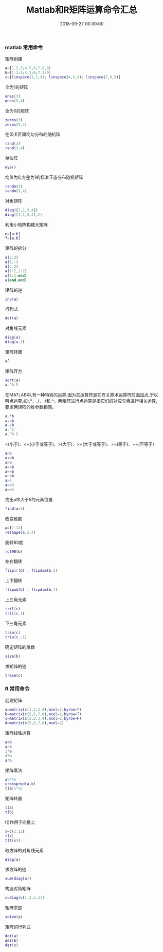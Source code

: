 ﻿---
layout: post
title: Matlab和R矩阵运算命令汇总
date: 2018-09-27 00:00:00
categories: 云计算
---

### matlab 常用命令

矩阵创建

```matlab
a=[1,2,3;4,5,6;7,8,9]
b=[1:1:3;4:1:6;7:1:9]
c=[linspace(1,3,3); linspace(4,6,3); linspace(7,9,3)]
```

全为1的矩阵

```matlab
ones(3)
ones(3,4)
```

全为0的矩阵

```matlab
zeros(3)
zeros(3,4)
```

在(0,1)区间均匀分布的随机阵

```matlab
rand(3)
rand(3,4)
```

单位阵

```matlab
eye()
```

均值为0,方差为1的标准正态分布随机矩阵

```matlab
randn(3)
randn(3,4)
```

对角矩阵

```matlab
diag([1,2,3,4])
diag([1,2,3,4],1)
```

利用小矩阵构建大矩阵

```matlab
e=[a;b]
f=[a,b]
```

矩阵的拆分

```matlab
a(2,2)
a(1,:)
a(:,3)
a(1:2,1:2)
a(1,1:end)
a(end,end)
```

矩阵的逆

```matlab
inv(a)
```

行列式

```matlab
det(a)
```

对角线元素

```matlab
diag(a)
diag(a,1)
```

矩阵转置

```matlab
a’
```

矩阵开方

```matlab
sqrt(a)
a.^0.5
```

在MATLAB中,有一种特殊的运算,因为其运算符是在有关算术运算符前面加点,所以叫点运算,如:.*、./、.\和.^。两矩阵进行点运算是指它们的对应元素进行相关运算,要求两矩阵的维参数相同。

```matlab
a.*b
a.\b
a./b
a.^2
a.^0.5
```

<(小于)、<=(小于或等于)、>(大于)、>=(大于或等于)、==(等于)、~=(不等于)

```matlab
a<b
a<=b
a>b
a>=b
a==b
a~=b
a>5
a>=5
a==5
```

找出a中大于5的元素位置

```matlab
find(a>5)
```

改变维数

```matlab
a=[1:12]
reshape(a,3,4)
```

旋转90度

```matlab
rot90(b)
```

左右翻转

```matlab
fliplr(b) ; flipdim(b,2)
```

上下翻转

```matlab
flipud(b) ; flipdim(b,1)
```

上三角元素

```matlab
tril(c)
tril(c,1)
```

下三角元素

```matlab
triu(c)
triu(c,-1)
```

确定矩阵的维数

```matlab
size(b)
```

求矩阵的迹

```matlab
trace(c)
```

### R 常用命令

创建矩阵

```matlab
a=matrix(c(1,2,3,4),ncol=2,byrow=T)
b=matrix(c(5,6,7,8),ncol=2,byrow=T)
c=matrix(c(1,2,3,4),ncol=2,byrow=F)
d=matrix(c(5,6,7,8),ncol=2)
```

矩阵线性运算

```matlab
a+b
a-b
2*a
4*b
a*b
```

矩阵乘法

```matlab
a%*%b
crossprod(a,b)
t(a)%*%b
```

矩阵转置

```matlab
t(a)
t(b)
```

t()作用于向量上

```matlab
x=c(1:12)
t(x)
t(t(x))
```

取方阵的对角线元素

```matlab
diag(a)
```

求方阵的迹

```matlab
sum(diag(a))
```

构造对角矩阵

```matlab
c=diag(c(1,2,3,4))
```

矩阵求逆

```matlab
solve(a)
```

矩阵的行列式

```matlab
det(a)
det(b)
det(c)
```